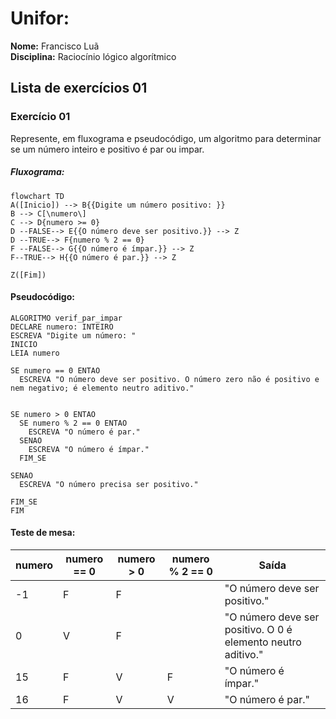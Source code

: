 # Unifor:

**Nome:** Francisco Luã <br>
**Disciplina:** Raciocínio lógico algorítmico

## Lista de exercícios 01

### Exercício 01
Represente, em fluxograma e pseudocódigo, um algoritmo para determinar se um número inteiro e positivo é par ou impar.

##### Fluxograma:

```mermaid
flowchart TD
A([Inicio]) --> B{{Digite um número positivo: }}
B --> C[\numero\]
C --> D{numero >= 0}
D --FALSE--> E{{O número deve ser positivo.}} --> Z
D --TRUE--> F{numero % 2 == 0}
F --FALSE--> G{{O número é ímpar.}} --> Z
F--TRUE--> H{{O número é par.}} --> Z

Z([Fim])

```
#### Pseudocódigo:

```
ALGORITMO verif_par_impar
DECLARE numero: INTEIRO
ESCREVA "Digite um número: "
INICIO
LEIA numero

SE numero == 0 ENTAO
  ESCREVA "O número deve ser positivo. O número zero não é positivo e nem negativo; é elemento neutro aditivo."


SE numero > 0 ENTAO
  SE numero % 2 == 0 ENTAO
    ESCREVA "O número é par."
  SENAO
    ESCREVA "O número é ímpar."
  FIM_SE

SENAO
  ESCREVA "O número precisa ser positivo."

FIM_SE
FIM

```

#### Teste de mesa:
| numero | numero == 0 |numero > 0 | numero % 2 == 0 | Saída |
| -- | ---  | -- | -- | ----  |
| -1 | F | F |  |"O número deve ser positivo." |
| 0  | V | F |  | "O número deve ser positivo. O 0 é elemento neutro aditivo." |
| 15 | F | V | F | "O número é ímpar." |
| 16 | F | V | V | "O número é par." |

